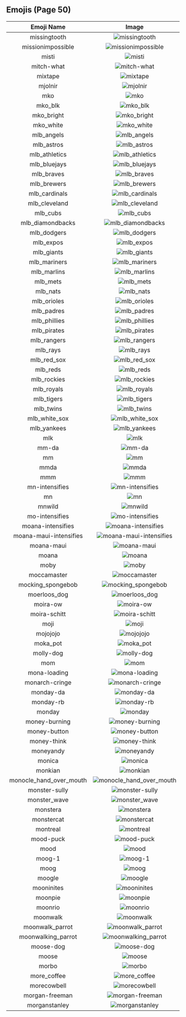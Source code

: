 
  ## Emojis (Page 50)
  |Emoji Name|Image|
  | :-: | :-: |
  |missingtooth| ![missingtooth](/output/missingtooth.jpg)|
  |missionimpossible| ![missionimpossible](/output/missionimpossible.png)|
  |misti| ![misti](/output/misti.png)|
  |mitch-what| ![mitch-what](/output/mitch-what.png)|
  |mixtape| ![mixtape](/output/mixtape.png)|
  |mjolnir| ![mjolnir](/output/mjolnir.png)|
  |mko| ![mko](/output/mko.png)|
  |mko_blk| ![mko_blk](/output/mko_blk.png)|
  |mko_bright| ![mko_bright](/output/mko_bright.png)|
  |mko_white| ![mko_white](/output/mko_white.png)|
  |mlb_angels| ![mlb_angels](/output/mlb_angels.jpg)|
  |mlb_astros| ![mlb_astros](/output/mlb_astros.jpg)|
  |mlb_athletics| ![mlb_athletics](/output/mlb_athletics.jpg)|
  |mlb_bluejays| ![mlb_bluejays](/output/mlb_bluejays.png)|
  |mlb_braves| ![mlb_braves](/output/mlb_braves.gif)|
  |mlb_brewers| ![mlb_brewers](/output/mlb_brewers.jpg)|
  |mlb_cardinals| ![mlb_cardinals](/output/mlb_cardinals.jpg)|
  |mlb_cleveland| ![mlb_cleveland](/output/mlb_cleveland.png)|
  |mlb_cubs| ![mlb_cubs](/output/mlb_cubs.jpg)|
  |mlb_diamondbacks| ![mlb_diamondbacks](/output/mlb_diamondbacks.jpg)|
  |mlb_dodgers| ![mlb_dodgers](/output/mlb_dodgers.jpg)|
  |mlb_expos| ![mlb_expos](/output/mlb_expos.jpg)|
  |mlb_giants| ![mlb_giants](/output/mlb_giants.jpg)|
  |mlb_mariners| ![mlb_mariners](/output/mlb_mariners.jpg)|
  |mlb_marlins| ![mlb_marlins](/output/mlb_marlins.jpg)|
  |mlb_mets| ![mlb_mets](/output/mlb_mets.jpg)|
  |mlb_nats| ![mlb_nats](/output/mlb_nats.jpg)|
  |mlb_orioles| ![mlb_orioles](/output/mlb_orioles.jpg)|
  |mlb_padres| ![mlb_padres](/output/mlb_padres.jpg)|
  |mlb_phillies| ![mlb_phillies](/output/mlb_phillies.jpg)|
  |mlb_pirates| ![mlb_pirates](/output/mlb_pirates.jpg)|
  |mlb_rangers| ![mlb_rangers](/output/mlb_rangers.jpg)|
  |mlb_rays| ![mlb_rays](/output/mlb_rays.jpg)|
  |mlb_red_sox| ![mlb_red_sox](/output/mlb_red_sox.jpg)|
  |mlb_reds| ![mlb_reds](/output/mlb_reds.jpg)|
  |mlb_rockies| ![mlb_rockies](/output/mlb_rockies.jpg)|
  |mlb_royals| ![mlb_royals](/output/mlb_royals.jpg)|
  |mlb_tigers| ![mlb_tigers](/output/mlb_tigers.jpg)|
  |mlb_twins| ![mlb_twins](/output/mlb_twins.gif)|
  |mlb_white_sox| ![mlb_white_sox](/output/mlb_white_sox.jpg)|
  |mlb_yankees| ![mlb_yankees](/output/mlb_yankees.jpg)|
  |mlk| ![mlk](/output/mlk.jpg)|
  |mm-da| ![mm-da](/output/mm-da.png)|
  |mm| ![mm](/output/mm.png)|
  |mmda| ![mmda](/output/mmda.png)|
  |mmm| ![mmm](/output/mmm.jpg)|
  |mn-intensifies| ![mn-intensifies](/output/mn-intensifies.gif)|
  |mn| ![mn](/output/mn.jpg)|
  |mnwild| ![mnwild](/output/mnwild.png)|
  |mo-intensifies| ![mo-intensifies](/output/mo-intensifies.gif)|
  |moana-intensifies| ![moana-intensifies](/output/moana-intensifies.gif)|
  |moana-maui-intensifies| ![moana-maui-intensifies](/output/moana-maui-intensifies.gif)|
  |moana-maui| ![moana-maui](/output/moana-maui.png)|
  |moana| ![moana](/output/moana.png)|
  |moby| ![moby](/output/moby.png)|
  |moccamaster| ![moccamaster](/output/moccamaster.png)|
  |mocking_spongebob| ![mocking_spongebob](/output/mocking_spongebob.png)|
  |moerloos_dog| ![moerloos_dog](/output/moerloos_dog.png)|
  |moira-ow| ![moira-ow](/output/moira-ow.png)|
  |moira-schitt| ![moira-schitt](/output/moira-schitt.png)|
  |moji| ![moji](/output/moji.png)|
  |mojojojo| ![mojojojo](/output/mojojojo.png)|
  |moka_pot| ![moka_pot](/output/moka_pot.png)|
  |molly-dog| ![molly-dog](/output/molly-dog.png)|
  |mom| ![mom](/output/mom.png)|
  |mona-loading| ![mona-loading](/output/mona-loading.gif)|
  |monarch-cringe| ![monarch-cringe](/output/monarch-cringe.png)|
  |monday-da| ![monday-da](/output/monday-da.png)|
  |monday-rb| ![monday-rb](/output/monday-rb.png)|
  |monday| ![monday](/output/monday.png)|
  |money-burning| ![money-burning](/output/money-burning.gif)|
  |money-button| ![money-button](/output/money-button.gif)|
  |money-think| ![money-think](/output/money-think.png)|
  |moneyandy| ![moneyandy](/output/moneyandy.png)|
  |monica| ![monica](/output/monica.png)|
  |monkian| ![monkian](/output/monkian.png)|
  |monocle_hand_over_mouth| ![monocle_hand_over_mouth](/output/monocle_hand_over_mouth.png)|
  |monster-sully| ![monster-sully](/output/monster-sully.png)|
  |monster_wave| ![monster_wave](/output/monster_wave.png)|
  |monstera| ![monstera](/output/monstera.png)|
  |monstercat| ![monstercat](/output/monstercat.png)|
  |montreal| ![montreal](/output/montreal.jpg)|
  |mood-puck| ![mood-puck](/output/mood-puck.png)|
  |mood| ![mood](/output/mood.png)|
  |moog-1| ![moog-1](/output/moog-1.png)|
  |moog| ![moog](/output/moog.jpg)|
  |moogle| ![moogle](/output/moogle.gif)|
  |mooninites| ![mooninites](/output/mooninites.png)|
  |moonpie| ![moonpie](/output/moonpie.png)|
  |moonrio| ![moonrio](/output/moonrio.gif)|
  |moonwalk| ![moonwalk](/output/moonwalk.gif)|
  |moonwalk_parrot| ![moonwalk_parrot](/output/moonwalk_parrot.gif)|
  |moonwalking_parrot| ![moonwalking_parrot](/output/moonwalking_parrot.gif)|
  |moose-dog| ![moose-dog](/output/moose-dog.png)|
  |moose| ![moose](/output/moose.png)|
  |morbo| ![morbo](/output/morbo.png)|
  |more_coffee| ![more_coffee](/output/more_coffee.png)|
  |morecowbell| ![morecowbell](/output/morecowbell.jpg)|
  |morgan-freeman| ![morgan-freeman](/output/morgan-freeman.jpg)|
  |morganstanley| ![morganstanley](/output/morganstanley.jpg)|
  